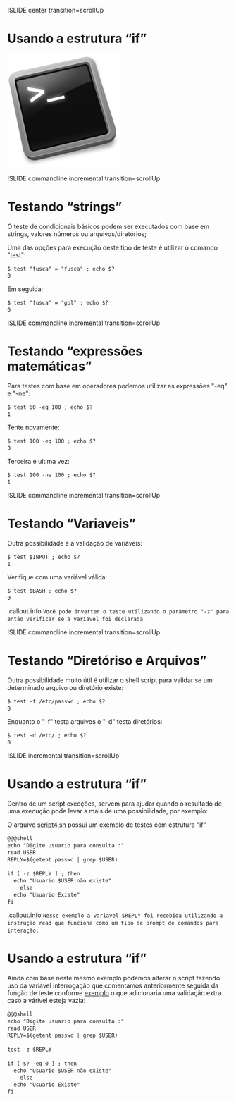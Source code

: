 !SLIDE center transition=scrollUp

# Usando a estrutura “if”
![Shell-Logo](images/shell-logo.png)

!SLIDE commandline incremental transition=scrollUp

# Testando “strings”

O teste de condicionais básicos podem ser executados com base em strings, valores números ou arquivos/diretórios;

Uma das opções para execução deste tipo de teste é utilizar o comando "test":

    $ test "fusca" = "fusca" ; echo $?
    0

Em seguida:

    $ test "fusca" = "gol" ; echo $?
    0

!SLIDE commandline incremental transition=scrollUp

# Testando “expressões matemáticas”

Para testes com base em operadores podemos utilizar as expressões "-eq" e "-ne":

    $ test 50 -eq 100 ; echo $?
    1

Tente novamente:

    $ test 100 -eq 100 ; echo $?
    0

Terceira e ultima vez:

    $ test 100 -ne 100 ; echo $?
    1

!SLIDE commandline incremental transition=scrollUp

# Testando “Variaveis”

Outra possibilidade é a validação de variáveis:

    $ test $INPUT ; echo $?
    1

Verifique com uma variável válida:

    $ test $BASH ; echo $?
    0

.callout.info `Você pode inverter o teste utilizando o parâmetro "-z" para então verificar se a varíavel foi declarada`

!SLIDE commandline incremental transition=scrollUp

# Testando “Diretóriso e Arquivos”

Outra possibilidade muito útil é utilizar o shell script para validar se um determinado arquivo ou diretório existe:

    $ test -f /etc/passwd ; echo $?
    0

Enquanto o "-f" testa arquivos o "-d" testa diretórios:

    $ test -d /etc/ ; echo $?
    0

!SLIDE incremental transition=scrollUp

# Usando a estrutura “if”

Dentro de um script exceções, servem para ajudar quando o resultado de uma execução pode levar a mais de uma possibilidade, por exemplo: 

O arquivo [script4.sh](https://raw.githubusercontent.com/helcorin/shell-script-basico/master/shell/_files/script4.sh) possui um exemplo de testes com estrutura "if"

    @@@shell
    echo "Digite usuario para consulta :"
    read USER
    REPLY=$(getent passwd | grep $USER)

    if [ -z $REPLY ] ; then
      echo "Usuario $USER não existe"
        else
      echo "Usuario Existe"
    fi

.callout.info `Nesse exemplo a variavel $REPLY foi recebida utilizando a instrução read que funciona como um tipo de prompt de comandos para interação.`

# Usando a estrutura “if”

Ainda com base neste mesmo exemplo podemos alterar o script fazendo uso da variavel interrogação que comentamos anteriormente seguida da função de teste conforme [exemplo](script5.sh) o que adicionaria uma validação extra caso a várivel esteja vazia:

    @@@shell
    echo "Digite usuario para consulta :"
    read USER
    REPLY=$(getent passwd | grep $USER)

    test -z $REPLY

    if [ $? -eq 0 ] ; then
      echo "Usuario $USER não existe"
        else
      echo "Usuario Existe"
    fi